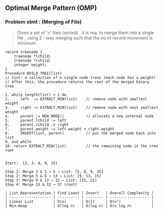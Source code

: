 ## Optimal Merge Pattern (OMP)
### Problem stmt : (Merging of File)
> Given a set of 'n' files (sorted) , it is req. to merge them into a single file , using 2 - way merging such that the no of record movement is minimum . 


```
record treenode {
    treenode *lchild;
    treenode *rchild;
    integer weight;
}
Procedure BUILD_TREE(list)
// list: a collection of n single-node trees (each node has a weight)
// After this, the procedure returns the root of the merged binary tree

1. while length(list) > 1 do
2.     left  := EXTRACT_MIN(list)    // remove node with smallest weight
3.     right := EXTRACT_MIN(list)    // remove node with next smallest weight
4.     parent := NEW_NODE()          // allocate a new internal node
5.     parent.lchild := left
6.     parent.rchild := right
7.     parent.weight := left.weight + right.weight
8.     INSERT(list, parent)          // put the merged node back into list
9. end while
10. return EXTRACT_MIN(list)         // the remaining node is the tree root


Start:  [2, 3, 8, 9, 15]

Step 1: Merge 2 & 3 → 5 → List: [5, 8, 9, 15]
Step 2: Merge 5 & 8 → 13 → List: [9, 13, 15]
Step 3: Merge 9 & 13 → 22 → List: [15, 22]
Step 4: Merge 15 & 22 → 37 (root)

| List Representation | Find Least | Insert   | Overall Complexity |
| ------------------- | ---------- | -------- | ------------------ |
| Linear List         | O(n)       | O(1)     | O(n²)              |
| Min-Heap            | O(log n)   | O(log n) | O(n log n)         |
